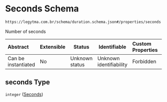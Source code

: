 # Seconds Schema

```txt
https://legytma.com.br/schema/duration.schema.json#/properties/seconds
```

Number of seconds


| Abstract            | Extensible | Status         | Identifiable            | Custom Properties | Additional Properties | Access Restrictions | Defined In                                                                      |
| :------------------ | ---------- | -------------- | ----------------------- | :---------------- | --------------------- | ------------------- | ------------------------------------------------------------------------------- |
| Can be instantiated | No         | Unknown status | Unknown identifiability | Forbidden         | Allowed               | none                | [duration.schema.json\*](../schema/duration.schema.json "open original schema") |

## seconds Type

`integer` ([Seconds](duration-properties-seconds.md))
